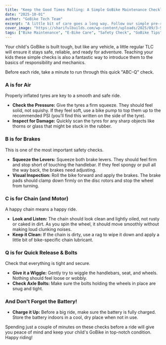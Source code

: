 ```yaml
---
title: "Keep the Good Times Rolling: A Simple GoBike Maintenance Checklist"
date: "2025-10-01"
author: "GoBike Tech Team"
excerpt: "A little bit of care goes a long way. Follow our simple pre-ride checklist to keep your child's GoBike running smoothly and safely for years to come."
cover_image: "https://sharifulbuilds.com/wp-content/uploads/2025/09/3-Static-1x1-1.webp"
tags: ["Bike Maintenance", "E-Bike Care", "Safety Check", "GoBike Tips"]
---
```


Your child's GoBike is built tough, but like any vehicle, a little regular TLC will ensure it stays safe, reliable, and ready for adventure. Teaching your kids these simple checks is also a fantastic way to introduce them to the basics of responsibility and mechanics.

Before each ride, take a minute to run through this quick "ABC-Q" check.

### A is for Air

Properly inflated tyres are key to a smooth and safe ride.
- **Check the Pressure:** Give the tyres a firm squeeze. They should feel solid, not squishy. If they feel soft, use a bike pump to top them up to the recommended PSI (you'll find this written on the side of the tyre).
- **Inspect for Damage:** Quickly scan the tyres for any sharp objects like thorns or glass that might be stuck in the rubber.

### B is for Brakes

This is one of the most important safety checks.
- **Squeeze the Levers:** Squeeze both brake levers. They should feel firm and stop short of touching the handlebar. If they feel spongy or pull all the way back, the brakes need adjusting.
- **Visual Inspection:** Roll the bike forward and apply the brakes. The brake pads should clamp down firmly on the disc rotors and stop the wheel from turning.

### C is for Chain (and Motor)

A happy chain means a happy ride.
- **Look and Listen:** The chain should look clean and lightly oiled, not rusty or caked in dirt. As you spin the wheel, it should move smoothly without making loud clunking noises.
- **Keep it Clean:** If the chain is dirty, use a rag to wipe it down and apply a little bit of bike-specific chain lubricant.

### Q is for Quick Release & Bolts

Check that everything is tight and secure.
- **Give it a Wiggle:** Gently try to wiggle the handlebars, seat, and wheels. Nothing should feel loose or wobbly.
- **Check Axle Bolts:** Make sure the bolts holding the wheels in place are snug and tight.

### And Don't Forget the Battery!

- **Charge it Up:** Before a big ride, make sure the battery is fully charged. Store the battery indoors in a cool, dry place when not in use.

Spending just a couple of minutes on these checks before a ride will give you peace of mind and keep your child's GoBike in top-notch condition. Happy riding!